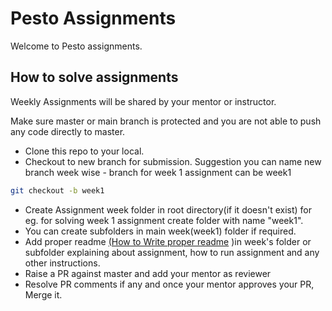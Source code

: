 # Pesto Assignments

Welcome to Pesto assignments.


## How to solve assignments

Weekly Assignments will be shared by your mentor or instructor.

Make sure master or main branch is protected and you are not able to push any code directly to master.

- Clone this repo to your local.
- Checkout to new branch for submission. Suggestion you can name new branch week wise - branch for week 1 assignment can be week1
```bash
git checkout -b week1
```
- Create Assignment week folder in root directory(if it doesn't exist) for eg. for solving week 1 assignment create folder with name "week1".
- You can create subfolders in main week(week1) folder if required.
- Add proper readme [(How to Write proper readme](https://meakaakka.medium.com/a-beginners-guide-to-writing-a-kickass-readme-7ac01da88ab3) )in week's folder or subfolder explaining about assignment, how to run assignment and any other instructions. 
- Raise a PR against master and add your mentor as reviewer
- Resolve PR comments if any and once your mentor approves your PR, Merge it.
